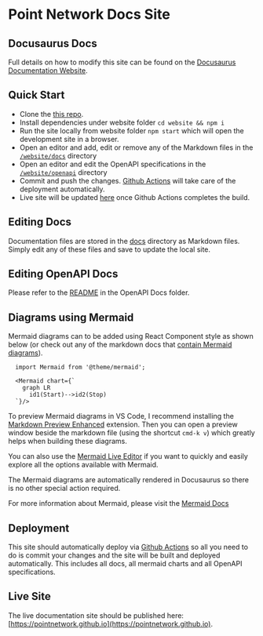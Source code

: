# Point Network Docs Site

## Docusaurus Docs

Full details on how to modify this site can be found on the [Docusaurus Documentation Website](https://docusaurus.io/docs/installation).

## Quick Start

* Clone the [this repo](https://github.com/pointnetwork/pointnetwork.github.io).
* Install dependencies under website folder `cd website && npm i`
* Run the site locally from website folder `npm start` which will open the development site in a browser.
* Open an editor and add, edit or remove any of the Markdown files in the [`/website/docs`](./website//docs) directory
* Open an editor and edit the OpenAPI specifications in the  [`/website/openapi`](./website/openapi) directory
* Commit and push the changes. [Github Actions](https://github.com/pointnetwork/pointnetwork.github.io/actions) will take care of the deployment automatically.
* Live site will be updated [here](https://pointnetwork.github.io/) once Github Actions completes the build.

## Editing Docs

Documentation files are stored in the [docs](./website//docs) directory as Markdown files. Simply edit any of these files and save to update the local site.

## Editing OpenAPI Docs

Please refer to the [README](./website/openapi/README.md) in the OpenAPI Docs folder.

## Diagrams using Mermaid

Mermaid diagrams can to be added using React Component style as shown below (or check out any of the markdown docs that [contain Mermaid diagrams](./website/docs/learn/learn-storage-layer.md)).

```
  import Mermaid from '@theme/mermaid';

  <Mermaid chart={`
    graph LR
      id1(Start)-->id2(Stop)
  `}/>
```

To preview Mermaid diagrams in VS Code, I recommend installing the [Markdown Preview Enhanced](https://marketplace.visualstudio.com/items?itemName=shd101wyy.markdown-preview-enhanced) extension. Then you can open a preview window beside the markdown file (using the shortcut `cmd-k v`) which greatly helps when building these diagrams.

You can also use the [Mermaid Live Editor](https://mermaid-js.github.io/mermaid-live-editor/) if you want to quickly and easily explore all the options available with Mermaid.

The Mermaid diagrams are automatically rendered in Docusaurus so there is no other special action required.

For more information about Mermaid, please visit the [Mermaid Docs](https://mermaid-js.github.io/mermaid/#/)

## Deployment

This site should automatically deploy via [Github Actions](https://github.com/features/actions) so all you need to do is commit your changes and the site will be built and deployed automatically. This includes all docs, all mermaid charts and all OpenAPI specifications.

## Live Site

The live documentation site should be published here: [https://pointnetwork.github.io](https://pointnetwork.github.io).